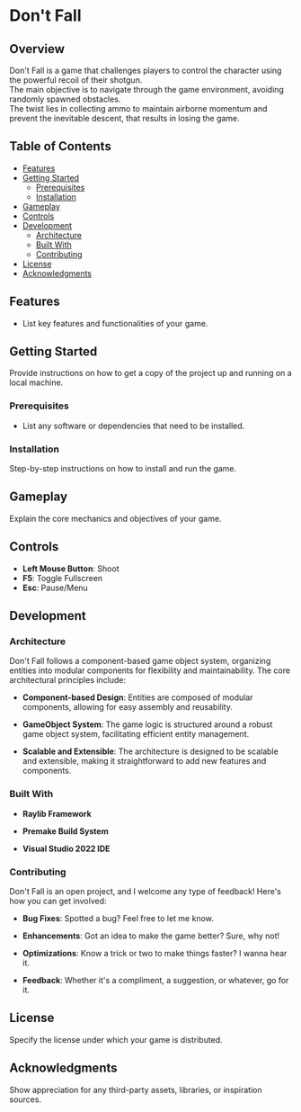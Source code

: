 # Don't Fall

## Overview
Don't Fall is a game that challenges players to control the character using the powerful recoil of their shotgun.  
The main objective is to navigate through the game environment, avoiding randomly spawned obstacles.  
The twist lies in collecting ammo to maintain airborne momentum and prevent the inevitable descent, that results in losing the game.

## Table of Contents
- [Features](#features)
- [Getting Started](#getting-started)
  - [Prerequisites](#prerequisites)
  - [Installation](#installation)
- [Gameplay](#gameplay)
- [Controls](#controls)
- [Development](#development)
  - [Architecture](#architecture)
  - [Built With](#built-with)
  - [Contributing](#contributing)
- [License](#license)
- [Acknowledgments](#acknowledgments)

## Features
- List key features and functionalities of your game.

## Getting Started
Provide instructions on how to get a copy of the project up and running on a local machine.

### Prerequisites
- List any software or dependencies that need to be installed.

### Installation
Step-by-step instructions on how to install and run the game.

## Gameplay
Explain the core mechanics and objectives of your game.

## Controls
- **Left Mouse Button**: Shoot
- **F5**: Toggle Fullscreen
- **Esc**: Pause/Menu

## Development
### Architecture
Don't Fall follows a component-based game object system, organizing entities into modular components for flexibility and maintainability. The core architectural principles include:

- **Component-based Design**: Entities are composed of modular components, allowing for easy assembly and reusability.
    
- **GameObject System**: The game logic is structured around a robust game object system, facilitating efficient entity management.
    
- **Scalable and Extensible**: The architecture is designed to be scalable and extensible, making it straightforward to add new features and components.  

### Built With
- **Raylib Framework**

- **Premake Build System**

- **Visual Studio 2022 IDE**

### Contributing
Don't Fall is an open project, and I welcome any type of feedback! Here's how you can get involved:

- **Bug Fixes**: Spotted a bug? Feel free to let me know.
  
- **Enhancements**: Got an idea to make the game better? Sure, why not!

- **Optimizations**: Know a trick or two to make things faster? I wanna hear it.

- **Feedback**: Whether it's a compliment, a suggestion, or whatever, go for it.


## License
Specify the license under which your game is distributed.

## Acknowledgments
Show appreciation for any third-party assets, libraries, or inspiration sources.
